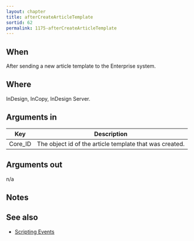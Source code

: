 ```yaml
---
layout: chapter
title: afterCreateArticleTemplate
sortid: 62
permalink: 1175-afterCreateArticleTemplate
---
```


## When 
After sending a new article template to the Enterprise system.

## Where 
InDesign, InCopy, InDesign Server.

## Arguments in 
|Key |Description|
|----|-----------|
|Core_ID |The object id of the article template that was created.|

## Arguments out 
n/a

## Notes

## See also
* [Scripting Events](../../ScriptingEvents/index.md)
